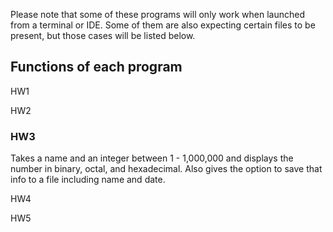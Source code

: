Please note that some of these programs will only work when launched from a terminal or IDE. Some of them are also expecting certain files to be present, but those cases will be listed below. 

## Functions of each program

HW1

HW2

### **HW3**

Takes a name and an integer between 1 - 1,000,000 and displays the number in binary, octal, and hexadecimal.
Also gives the option to save that info to a file including name and date. 

HW4

HW5
